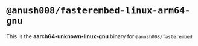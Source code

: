# `@anush008/fasterembed-linux-arm64-gnu`

This is the **aarch64-unknown-linux-gnu** binary for `@anush008/fasterembed`
